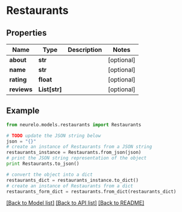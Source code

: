 # Restaurants


## Properties
Name | Type | Description | Notes
------------ | ------------- | ------------- | -------------
**about** | **str** |  | [optional] 
**name** | **str** |  | [optional] 
**rating** | **float** |  | [optional] 
**reviews** | **List[str]** |  | [optional] 

## Example

```python
from neurelo.models.restaurants import Restaurants

# TODO update the JSON string below
json = "{}"
# create an instance of Restaurants from a JSON string
restaurants_instance = Restaurants.from_json(json)
# print the JSON string representation of the object
print Restaurants.to_json()

# convert the object into a dict
restaurants_dict = restaurants_instance.to_dict()
# create an instance of Restaurants from a dict
restaurants_form_dict = restaurants.from_dict(restaurants_dict)
```
[[Back to Model list]](../README.md#documentation-for-models) [[Back to API list]](../README.md#documentation-for-api-endpoints) [[Back to README]](../README.md)


